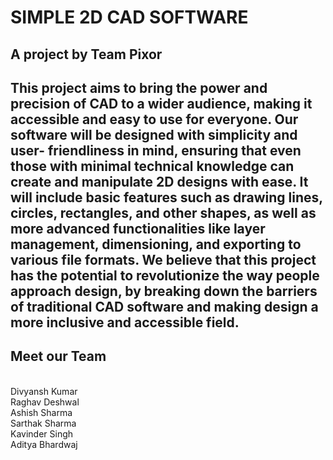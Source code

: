 # SIMPLE 2D CAD SOFTWARE
## A project by Team Pixor

This project aims to bring the power and precision of CAD to a wider audience, making it accessible and easy to use for everyone. Our software will be designed with simplicity and user- friendliness in mind, ensuring that even those with minimal technical knowledge can create and manipulate 2D designs with ease. It will include basic features such as drawing lines, circles, rectangles, and other shapes, as well as more advanced functionalities like layer management, dimensioning, and exporting to various file formats. We believe that this project has the potential to revolutionize the way people approach design, by breaking down the barriers of traditional CAD software and making design a more inclusive and accessible field.
--

## Meet our Team

<br>Divyansh Kumar
<br>Raghav Deshwal
<br>Ashish Sharma
<br>Sarthak Sharma
<br>Kavinder Singh
<br>Aditya Bhardwaj
